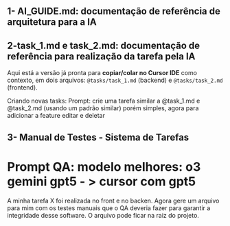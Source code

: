 ## 1- AI_GUIDE.md: **documentação de referência de arquitetura para a IA**

## 2-task_1.md e task_2.md: **documentação de referência para realização da tarefa pela IA**

Aqui está a versão já pronta para **copiar/colar no Cursor IDE** como contexto, em dois arquivos: `@tasks/task_1.md` (backend) e `@tasks/task_2.md` (frontend).

Criando novas tasks: Prompt: crie uma tarefa similar a @task_1.md e @task_2.md (usando um padrão similar) porém simples, agora para adicionar a feature editar e deletar

## 3- Manual de Testes - Sistema de Tarefas

# Prompt QA: modelo melhores: o3 gemini gpt5 - > cursor com gpt5

A minha tarefa X foi realizada no front e no backen. Agora gere um arquivo para mim com os testes manuais que o QA deveria fazer para garantir a integridade desse software. O arquivo pode ficar na raiz do projeto.
